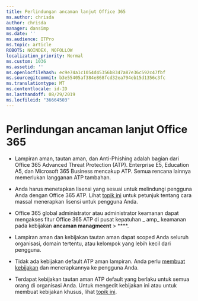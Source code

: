 ```yaml
---
title: Perlindungan ancaman lanjut Office 365
ms.author: chrisda
author: chrisda
manager: dansimp
ms.date: ''
ms.audience: ITPro
ms.topic: article
ROBOTS: NOINDEX, NOFOLLOW
localization_priority: Normal
ms.custom: 1036
ms.assetid: ''
ms.openlocfilehash: ec9e74a1c1054d45356b8347a87e36c592c47fbf
ms.sourcegitcommit: b3e55405af384e868fcd32ea794eb15d1356c3fc
ms.translationtype: MT
ms.contentlocale: id-ID
ms.lasthandoff: 08/29/2019
ms.locfileid: "36664503"
---
```

# <a name="office-365-advanced-threat-protection"></a>Perlindungan ancaman lanjut Office 365

- Lampiran aman, tautan aman, dan Anti-Phishing adalah bagian dari Office 365 Advanced Threat Protection (ATP). Enterprise E5, Education A5, dan Microsoft 365 Business mencakup ATP. Semua rencana lainnya memerlukan langganan ATP tambahan.

- Anda harus menetapkan lisensi yang sesuai untuk melindungi pengguna Anda dengan Office 365 ATP. Lihat [topik ini](https://docs.microsoft.com/office365/admin/subscriptions-and-billing/assign-licenses-to-users) untuk petunjuk tentang cara massal menerapkan lisensi untuk pengguna Anda.

- Office 365 global administrator atau administrator keamanan dapat mengakses fitur Office 365 ATP di pusat kepatuhan _ amp_ keamanan pada kebijakan **ancaman managmeent** \> ****.

- Lampiran aman dan kebijakan tautan aman dapat scoped Anda seluruh organisasi, domain tertentu, atau kelompok yang lebih kecil dari pengguna.

- Tidak ada kebijakan default ATP aman lampiran. Anda perlu [membuat kebijakan](https://docs.microsoft.com/office365/securitycompliance/set-up-atp-safe-attachments-policies) dan menerapkannya ke pengguna Anda.

- Terdapat kebijakan tautan aman ATP default yang berlaku untuk semua orang di organisasi Anda. Untuk mengedit kebijakan ini atau untuk membuat kebijakan khusus, lihat [topik ini](https://docs.microsoft.com/office365/securitycompliance/set-up-atp-safe-links-policies).

